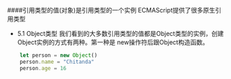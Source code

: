 ####引用类型的值(对象)是引用类型的一个实例
ECMAScript提供了很多原生引用类型
+ 5.1 Object类型
我们看到的大多数引用类型的值都是Object类型的实例，创建Object实例的方式有两种。第一种是
new操作符后跟Object构造函数。
```js
    let person = new Object()
    person.name = "Chitanda"
    person.age = 16
```